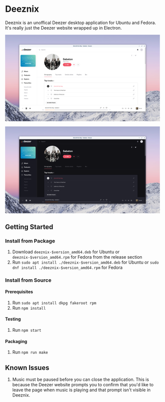 # Deeznix

Deeznix is an unoffical Deezer desktop application for Ubuntu and Fedora. It's really just the Deezer website wrapped up in Electron.

![alt text](deeznix-light.png "Deeznix Light")

![alt text](deeznix-dark.png "Deeznix Dark")

## Getting Started

### Install from Package

1. Download `deeznix-$version_amd64.deb` for Ubuntu or `deeznix-$version_amd64.rpm` for Fedora from the release section
2. Run `sudo apt install ./deeznix-$version_amd64.deb` for Ubuntu or `sudo dnf install ./deeznix-$version_amd64.rpm` for Fedora

### Install from Source

#### Prerequisites

1. Run `sudo apt install dkpg fakeroot rpm`
2. Run `npm install`

#### Testing

1. Run `npm start`

#### Packaging

1. Run `npm run make`

## Known Issues

1. Music must be paused before you can close the application. This is because the Deezer website prompts you to confirm that you'd like to leave the page when music is playing and that prompt isn't visible in Deeznix.
